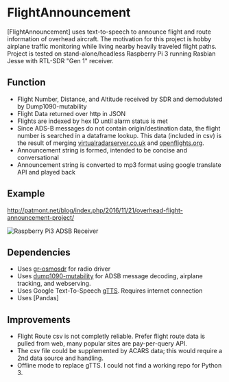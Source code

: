 # FlightAnnouncement
[FlightAnnouncement] uses text-to-speech to announce flight and route information of overhead aircraft. The motivation for this project is hobby airplane traffic monitoring while living nearby heavily traveled flight paths. Project is tested on stand-alone/headless Raspberry Pi 3 running Rasbian Jesse with RTL-SDR "Gen 1" receiver.

## Function
* Flight Number, Distance, and Altitude received by SDR and demodulated by Dump1090-mutability
* Flight Data returned over http in JSON
* Flights are indexed by hex ID until alarm status is met
* Since ADS-B messages do not contain origin/destination data, the flight number is searched in a dataframe lookup. This data (included in csv) is the result of merging [virtualradarserver.co.uk](http://www.virtualradarserver.co.uk/FlightRoutes.aspx) and [openflights.org](http://openflights.org/data.html).
* Announcement string is formed, intended to be concise and conversational
* Announcement string is converted to mp3 format using google translate API and played back

## Example
http://patmont.net/blog/index.php/2016/11/21/overhead-flight-announcement-project/

![Raspberry Pi3 ADSB Receiver](http://patmont.net/blog/wp-content/uploads/2016/11/IMG_2418-768x576.jpg)

## Dependencies

* Uses [gr-osmosdr](https://github.com/osmocom/gr-osmosdr) for radio driver
* Uses [dump1090-mutability](https://github.com/mutability/dump1090) for ADSB message decoding, airplane tracking, and webserving.
* Uses Google Text-To-Speech [gTTS](https://github.com/pndurette/gTTS). Requires internet connection
* Uses [Pandas]

## Improvements
* Flight Route csv is not completly reliable. Prefer flight route data is pulled from web, many popular sites are pay-per-query API.
* The csv file could be supplemented by ACARS data; this would require a 2nd data source and handling.
* Offline mode to replace gTTS. I could not find a working repo for Python 3.
